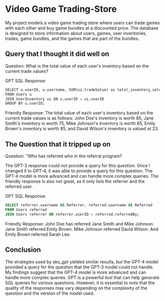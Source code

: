 # Video Game Trading-Store

My project models a video game trading store where users can trade games with each other and buy game bundles at a discounted price. The database is designed to store information about users, games, user inventories, trades, game bundles, and the games that are part of the bundles.

## Query that I thought it did well on

Question: What is the total value of each user's inventory based on the current trade values?

GPT SQL Response:

```sql
SELECT u.userID, u.username, SUM(ui.tradeValue) as total_inventory_value​
FROM Users u
JOIN UserInventory ui ON u.userID = ui.userID
GROUP BY u.userID;
```

Friendly Response: The total value of each user's inventory based on the current trade values is as follows: John Doe's inventory is worth 85, Jane Smith's inventory is worth 75, Mike Johnson's inventory is worth 65, Emily Brown's inventory is worth 85, and David Wilson's inventory is valued at 23.

## The Question that it tripped up on

Question: "Who has referred who in the referral program?

The GPT-3 response could not provide a query for this question. Once I changed it to GPT-4, it was able to provide a query for this question. The GPT-4 model is more advanced and can handle more complex queries. The friendly response is also not great, as it only lists the referrer and the referred user.

GPT SQL Response:

```sql
SELECT referrer.username AS Referrer, referred.username AS Referred
FROM Users referred
JOIN Users referrer ON referrer.userID = referred.referredBy;
```

Friendly Response: John Doe has referred Jane Smith and Mike Johnson. Jane Smith referred Emily Brown. Mike Johnson referred David Wilson. And Emily Brown referred Sarah Lee.

## Conclusion

The strategies used by aks_gpt yielded similar results, but the GPT-4 model provided a query for the question that the GPT-3 model could not handle. My findings suggest that the GPT-4 model is more advanced and can handle more complex queries. GPT is a powerful tool that can help generate SQL queries for various questions. However, it is essential to note that the quality of the responses may vary depending on the complexity of the question and the version of the model used.